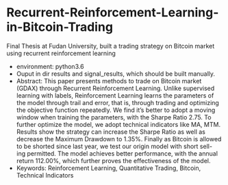 # Recurrent-Reinforcement-Learning-in-Bitcoin-Trading
Final Thesis at Fudan University, built a trading strategy on Bitcoin market using recurrent reinforcement learning

- environment: python3.6
- Ouput in dir results and signal_results, which should be built manually.
- Abstract: This paper presents methods to trade on Bitcoin market (GDAX) through Recurrent Reinforcement Learning. Unlike supervised learning with labels, Reinforcement Learning learns the parameters of the model through trail and error, that is, through trading and optimizing the objective function repeatedly. We find it’s better to adopt a moving window when training the parameters, with the Sharpe Ratio 2.75. To further optimize the model, we adopt technical indicators like MA, MTM. Results show the strategy can increase the Sharpe Ratio as well as decrease the Maximum Drawdown to 1.35%. Finally as Bitcoin is allowed to be shorted since last year, we test our origin model with short sell- ing permitted. The model achieves better performance, with the annual return 112.00%, which further proves the effectiveness of the model.
- Keywords: Reinforcement Learning, Quantitative Trading, Bitcoin, Technical Indicators
